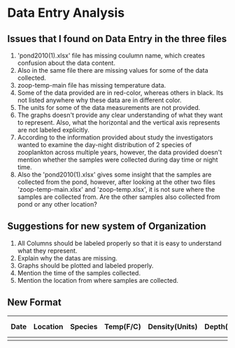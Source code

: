 
# Data Entry Analysis #

## Issues that I found on Data Entry in the three files ##
1. 'pond2010(1).xlsx' file has missing coulumn name, which creates confusion about the data content.
2. Also in the same file there are missing values for some of the data collected.
3. zoop-temp-main file has missing temperature data.
4. Some of the data provided are in red-color, whereas others in black. Its not listed anywhere why these data are in different color.
5. The units for some of the data measurements are not provided. 
6. The graphs doesn't provide any clear understanding of what they want to represent. Also, what the horizontal and the vertical axis represents are not labeled explicitly.
7. According to the information provided about study the investigators wanted to examine the day-night distribution of 2 species of zooplankton across multiple years, however, the data provided doesn't mention whether the samples were collected during day time or night time.
8. Also the 'pond2010(1).xlsx' gives some insight that the samples are collected from the pond, however, after looking at the other two files 'zoop-temp-main.xlsx' and 'zoop-temp.xlsx', it is not sure where the samples are collected from. Are the other samples also collected from pond or any other location?

## Suggestions for new system of Organization ##

1. All Columns should be labeled properly so that it is easy to understand what they represent. 
2. Explain why the datas are missing.
3. Graphs should be plotted and labeled properly.
4. Mention the time of the samples collected. 
5. Mention the location from where samples are collected.

## New Format ##

| Date       | Location       | Species       | Temp(F/C)       | Density(Units)       | Depth(m)     | Time      | Colony Diameter(Units)|
|------------|:--------------:|:-------------:|:---------------:|:--------------------:|:------------:|:---------:|----------------------:|
|     |     |     |     |     |     |     |     |
